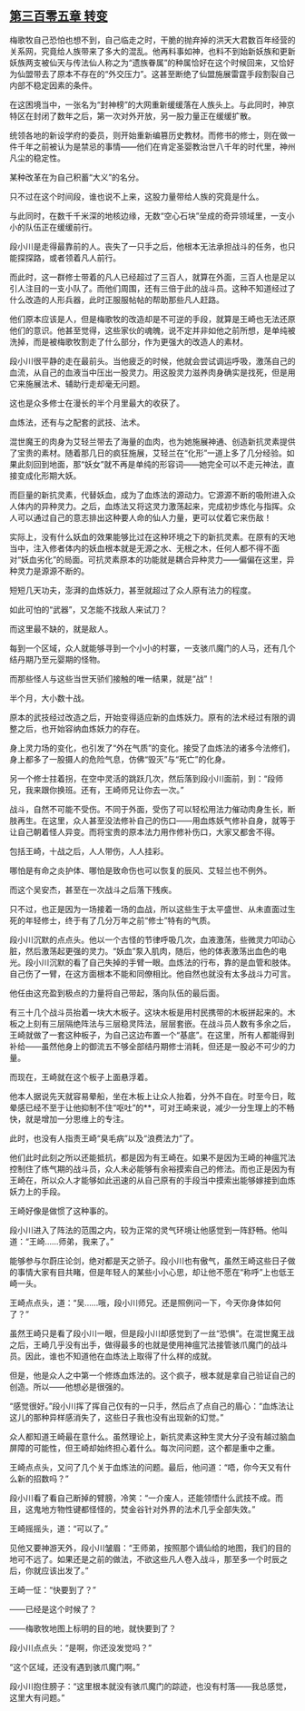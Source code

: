 ## [第三百零五章 转变](https://www.xxbiquge.com/11_11207/9186059.html)


  梅歌牧自己恐怕也想不到，自己临走之时，干脆的抛弃掉的洪天大君数百年经营的关系网，究竟给人族带来了多大的混乱。他再料事如神，也料不到始新妖族和更新妖族两支被仙天与传法仙人称之为“遗族眷属”的种属恰好在这个时候回来，又恰好为仙盟带去了原本不存在的“外交压力”。这甚至断绝了仙盟施展雷霆手段割裂自己内部不稳定因素的条件。

  在这困境当中，一张名为“封神榜”的大网重新缓缓落在人族头上。与此同时，神京特区在封闭了数年之后，第一次对外开放，另一股力量正在缓缓扩散。

  统领各地的新设学府的委员，则开始重新编篡历史教材。而修书的修士，则在做一件千年之前被认为是禁忌的事情——他们在肯定圣婴教治世八千年的时代里，神州凡尘的稳定性。

  某种改革在为自己积蓄“大义”的名分。

  只不过在这个时间段，谁也说不上来，这股力量带给人族的究竟是什么。

  与此同时，在数千千米深的地核边缘，无数“空心石块”垒成的奇异领域里，一支小小的队伍正在缓缓前行。

  段小川是走得最靠前的人。丧失了一只手之后，他根本无法承担战斗的任务，也只能探探路，或者领着凡人前行。

  而此时，这一群修士带着的凡人已经超过了三百人，就算在外面，三百人也是足以引人注目的一支小队了。而他们周围，还有三倍于此的战斗员。这种不知道经过了什么改造的人形兵器，此时正服服帖帖的帮助那些凡人赶路。

  他们原本应该是人，但是梅歌牧的改造却是不可逆的手段，就算是王崎也无法还原他们的意识。他甚至觉得，这些家伙的魂魄，说不定并非如他之前所想，是单纯被洗掉，而是被梅歌牧割走了什么部分，作为更强大的改造人的素材。

  段小川很平静的走在最前头。当他疲乏的时候，他就会尝试调运呼吸，激荡自己的血流，从自己的血液当中压出一股灵力。用这股灵力滋养肉身确实是找死，但是用它来施展法术、辅助行走却毫无问题。

  这也是众多修士在漫长的半个月里最大的收获了。

  血炼法，还有与之配套的武技、法术。

  混世魔王的肉身为艾轻兰带去了海量的血肉，也为她施展神通、创造新抗灵素提供了宝贵的素材。随着那几日的疯狂施展，艾轻兰在“化形”一道上多了几分经验。如果此刻回到地面，那“妖女”就不再是单纯的形容词——她完全可以不走元神法，直接变成化形期大妖。

  而巨量的新抗灵素，代替妖血，成为了血炼法的源动力。它源源不断的吸附进入众人体内的异种灵力。之后，血炼法又将这灵力激荡起来，完成初步炼化与指挥。众人可以通过自己的意志排出这种要人命的仙人力量，更可以仗着它来伤敌！

  实际上，没有什么妖血的效果能够比过在这种环境之下的新抗灵素。在原有的天地当中，注入修者体内的妖血根本就是无源之水、无根之木，任何人都不得不面对“妖血劣化”的局面。可抗灵素原本的功能就是耦合异种灵力——偏偏在这里，异种灵力是源源不断的。

  短短几天功夫，澎湃的血炼妖力，甚至就超过了众人原有法力的程度。

  如此可怕的“武器”，又怎能不找敌人来试刀？

  而这里最不缺的，就是敌人。

  每到一个区域，众人就能够寻到一个小小的村寨，一支骇爪魔门的人马，还有几个结丹期乃至元婴期的怪物。

  而那些怪人与这些当世天骄们接触的唯一结果，就是“战”！

  半个月，大小数十战。

  原本的武技经过改造之后，开始变得适应新的血炼妖力。原有的法术经过有限的调整之后，也开始容纳血炼妖力的存在。

  身上灵力场的变化，也引发了“外在气质”的变化。接受了血炼法的诸多今法修们，身上都多了一股摄人的危险气息，仿佛“毁灭”与“死亡”的化身。

  另一个修士拄着拐，在空中灵活的跳跃几次，然后落到段小川面前，到：“段师兄，我来跟你换班。还有，王崎师兄让你去一次。”

  战斗，自然不可能不受伤。不同于外面，受伤了可以轻松用法力催动肉身生长，断肢再生。在这里，众人甚至没法修补自己的伤口——用血炼妖气修补自身，就等于让自己朝着怪人异变。而将宝贵的原本法力用作修补伤口，大家又都舍不得。

  包括王崎，十战之后，人人带伤，人人挂彩。

  哪怕是有命之炎护体、哪怕是致命伤也可以恢复的辰风、艾轻兰也不例外。

  而这个吴安杰，甚至在一次战斗之后落下残疾。

  只不过，也正是因为一场接着一场的血战，所以这些生于太平盛世、从未直面过生死的年轻修士，终于有了几分万年之前“修士”特有的气质。

  段小川沉默的点点头。他以一个古怪的节律呼吸几次，血液激荡，些微灵力叩动心脏，然后激荡起更强的灵力。“妖血”泵入肌肉，随后，他的体表激荡出血色的电光。段小川沉默的看了自己失掉的手臂一眼。血炼法的行布，靠的是血管和肢体。自己伤了一臂，在这方面根本不能和同僚相比。他自然也就没有太多战斗力可言。

  他任由这充盈到极点的力量将自己带起，落向队伍的最后面。

  有三十几个战斗员抬着一块大木板子。这块木板是用村民携带的木板拼起来的。木板之上刻有三层隔绝阵法与三层稳灵阵法，层层套嵌。在战斗员人数有多余之后，王崎就做了一套这种板子，为自己这边布置一个“基底”。在这里，所有人都能得到补给——虽然他身上的御流五不够全部结丹期修士消耗，但还是一股必不可少的力量。

  而现在，王崎就在这个板子上面悬浮着。

  他本人据说先天就容易晕船，坐在木板上让众人抬着，分外不自在。时至今日，眩晕感已经不至于让他抑制不住“呕吐”的**，可对王崎来说，减少一分生理上的不畅快，就是增加一分思维上的专注。

  此时，也没有人指责王崎“臭毛病”以及“浪费法力”了。

  他们此时此刻之所以还能抵抗，都是因为有王崎在。如果不是因为王崎的神瘟咒法控制住了练气期的战斗员，众人未必能够有余裕摸索自己的修法。而也正是因为有王崎在，所以众人才能够如此迅速的从自己原有的手段当中摸索出能够嫁接到血炼妖力上的手段。

  王崎好像是做惯了这种事的。

  段小川进入了阵法的范围之内，较为正常的灵气环境让他感觉到一阵舒畅。他叫道：“王崎……师弟，我来了。”

  能够参与尔蔚庄论剑，绝对都是天之骄子。段小川也有傲气，虽然王崎这些日子做的事情大家有目共睹，但是年轻人的某些小小心思，却让他不愿在“称呼”上也低王崎一头。

  王崎点点头，道：“吴……哦，段小川师兄。还是照例问一下，今天你身体如何了？”

  虽然王崎只是看了段小川一眼，但是段小川却感觉到了一丝“恐惧”。在混世魔王战之后，王崎几乎没有出手，做得最多的也就是使用神瘟咒法接管骇爪魔门的战斗员。因此，谁也不知道他在血炼法上取得了什么样的成就。

  但是，他是众人之中第一个修炼血炼法的。这个疯子，根本就是拿自己验证自己的创造。所以——他想必是很强的。

  “感觉很好。”段小川挥了挥自己仅有的一只手，然后点了点自己的眉心：“血炼法让这儿的那种异样感消失了，这些日子我也没有出现新的幻觉。”

  众人都知道王崎最在意什么。虽然理论上，新抗灵素这种生灵大分子没有越过脑血屏障的可能性，但王崎却始终担心着什么。每次问问题，这个都是重中之重。

  王崎点点头，又问了几个关于血炼法的问题。最后，他问道：“唔，你今天又有什么新的招数吗？”

  段小川看了看自己断掉的臂膀，冷笑：“一介废人，还能领悟什么武技不成。而且，这鬼地方物性键都怪怪的，焚金谷针对外界的法术几乎全部失效。”

  王崎摇摇头，道：“可以了。”

  见他又要神游天外，段小川皱眉：“王师弟，按照那个谪仙给的地图，我们的目的地可不远了。如果还是之前的做法，不欲这些凡人卷入战斗，那至多一个时辰之后，你就应该出发了。”

  王崎一怔：“快要到了？”

  ——已经是这个时候了？

  ——梅歌牧地图上标明的目的地，就快要到了？

  段小川点点头：“是啊，你还没发觉吗？”

  “这个区域，还没有遇到骇爪魔门啊。”

  段小川抱住膀子：“这里根本就没有骇爪魔门的踪迹，也没有村落——我总感觉，这里大有问题。”
